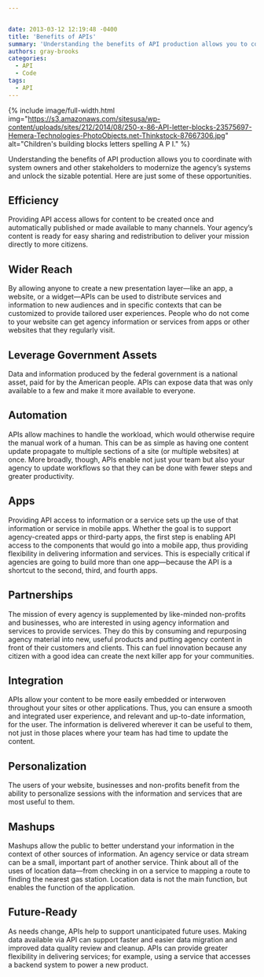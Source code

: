 ```yaml
---


date: 2013-03-12 12:19:48 -0400
title: 'Benefits of APIs'
summary: 'Understanding the benefits of API production allows you to coordinate with system owners and other stakeholders to modernize the agency&rsquo;s systems and unlock the sizable potential. Here are just some of these opportunities. Efficiency Providing API access allows for content to be created once and automatically published or made available to many channels. Your agency&rsquo;s'
authors: gray-brooks
categories:
  - API
  - Code
tags:
  - API
---
```



{% include image/full-width.html img="https://s3.amazonaws.com/sitesusa/wp-content/uploads/sites/212/2014/08/250-x-86-API-letter-blocks-23575697-Hemera-Technologies-PhotoObjects.net-Thinkstock-87667306.jpg" alt="Children's building blocks letters spelling A P I." %} 

Understanding the benefits of API production allows you to coordinate with system owners and other stakeholders to modernize the agency’s systems and unlock the sizable potential. Here are just some of these opportunities.

## Efficiency

Providing API access allows for content to be created once and automatically published or made available to many channels. Your agency’s content is ready for easy sharing and redistribution to deliver your mission directly to more citizens.

## Wider Reach

By allowing anyone to create a new presentation layer—like an app, a website, or a widget—APIs can be used to distribute services and information to new audiences and in specific contexts that can be customized to provide tailored user experiences. People who do not come to your website can get agency information or services from apps or other websites that they regularly visit.

## Leverage Government Assets

Data and information produced by the federal government is a national asset, paid for by the American people. APIs can expose data that was only available to a few and make it more available to everyone.

## Automation

APIs allow machines to handle the workload, which would otherwise require the manual work of a human. This can be as simple as having one content update propagate to multiple sections of a site (or multiple websites) at once. More broadly, though, APIs enable not just your team but also your agency to update workflows so that they can be done with fewer steps and greater productivity.

## Apps

Providing API access to information or a service sets up the use of that information or service in mobile apps. Whether the goal is to support agency-created apps or third-party apps, the first step is enabling API access to the components that would go into a mobile app, thus providing flexibility in delivering information and services. This is especially critical if agencies are going to build more than one app—because the API is a shortcut to the second, third, and fourth apps.

## Partnerships

The mission of every agency is supplemented by like-minded non-profits and businesses, who are interested in using agency information and services to provide services. They do this by consuming and repurposing agency material into new, useful products and putting agency content in front of their customers and clients. This can fuel innovation because any citizen with a good idea can create the next killer app for your communities.

## Integration

APIs allow your content to be more easily embedded or interwoven throughout your sites or other applications. Thus, you can ensure a smooth and integrated user experience, and relevant and up-to-date information, for the user. The information is delivered wherever it can be useful to them, not just in those places where your team has had time to update the content.

## Personalization

The users of your website, businesses and non-profits benefit from the ability to personalize sessions with the information and services that are most useful to them.

## Mashups

Mashups allow the public to better understand your information in the context of other sources of information. An agency service or data stream can be a small, important part of another service. Think about all of the uses of location data—from checking in on a service to mapping a route to finding the nearest gas station. Location data is not the main function, but enables the function of the application.

## Future-Ready

As needs change, APIs help to support unanticipated future uses. Making data available via API can support faster and easier data migration and improved data quality review and cleanup. APIs can provide greater flexibility in delivering services; for example, using a service that accesses a backend system to power a new product.